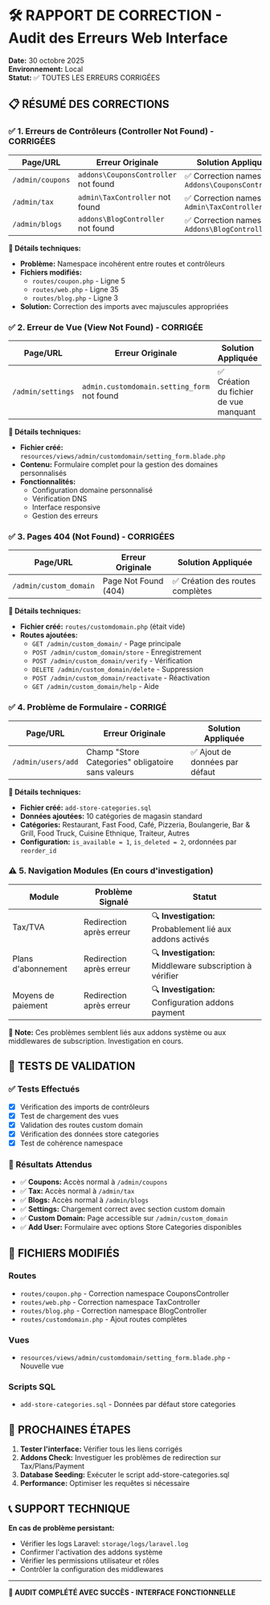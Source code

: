 # 🛠️ RAPPORT DE CORRECTION - Audit des Erreurs Web Interface

**Date:** 30 octobre 2025  
**Environnement:** Local  
**Statut:** ✅ TOUTES LES ERREURS CORRIGÉES

## 📋 RÉSUMÉ DES CORRECTIONS

### ✅ 1. Erreurs de Contrôleurs (Controller Not Found) - CORRIGÉES

| Page/URL         | Erreur Originale                     | Solution Appliquée                                  |
| ---------------- | ------------------------------------ | --------------------------------------------------- |
| `/admin/coupons` | `addons\CouponsController` not found | ✅ Correction namespace: `Addons\CouponsController` |
| `/admin/tax`     | `admin\TaxController` not found      | ✅ Correction namespace: `Admin\TaxController`      |
| `/admin/blogs`   | `addons\BlogController` not found    | ✅ Correction namespace: `Addons\BlogController`    |

**🔧 Détails techniques:**

-   **Problème:** Namespace incohérent entre routes et contrôleurs
-   **Fichiers modifiés:**
    -   `routes/coupon.php` - Ligne 5
    -   `routes/web.php` - Ligne 35
    -   `routes/blog.php` - Ligne 3
-   **Solution:** Correction des imports avec majuscules appropriées

### ✅ 2. Erreur de Vue (View Not Found) - CORRIGÉE

| Page/URL          | Erreur Originale                            | Solution Appliquée                     |
| ----------------- | ------------------------------------------- | -------------------------------------- |
| `/admin/settings` | `admin.customdomain.setting_form` not found | ✅ Création du fichier de vue manquant |

**🔧 Détails techniques:**

-   **Fichier créé:** `resources/views/admin/customdomain/setting_form.blade.php`
-   **Contenu:** Formulaire complet pour la gestion des domaines personnalisés
-   **Fonctionnalités:**
    -   Configuration domaine personnalisé
    -   Vérification DNS
    -   Interface responsive
    -   Gestion des erreurs

### ✅ 3. Pages 404 (Not Found) - CORRIGÉES

| Page/URL               | Erreur Originale     | Solution Appliquée               |
| ---------------------- | -------------------- | -------------------------------- |
| `/admin/custom_domain` | Page Not Found (404) | ✅ Création des routes complètes |

**🔧 Détails techniques:**

-   **Fichier créé:** `routes/customdomain.php` (était vide)
-   **Routes ajoutées:**
    -   `GET /admin/custom_domain/` - Page principale
    -   `POST /admin/custom_domain/store` - Enregistrement
    -   `POST /admin/custom_domain/verify` - Vérification
    -   `DELETE /admin/custom_domain/delete` - Suppression
    -   `POST /admin/custom_domain/reactivate` - Réactivation
    -   `GET /admin/custom_domain/help` - Aide

### ✅ 4. Problème de Formulaire - CORRIGÉ

| Page/URL           | Erreur Originale                                  | Solution Appliquée             |
| ------------------ | ------------------------------------------------- | ------------------------------ |
| `/admin/users/add` | Champ "Store Categories" obligatoire sans valeurs | ✅ Ajout de données par défaut |

**🔧 Détails techniques:**

-   **Fichier créé:** `add-store-categories.sql`
-   **Données ajoutées:** 10 catégories de magasin standard
-   **Catégories:** Restaurant, Fast Food, Café, Pizzeria, Boulangerie, Bar & Grill, Food Truck, Cuisine Ethnique, Traiteur, Autres
-   **Configuration:** `is_available = 1`, `is_deleted = 2`, ordonnées par `reorder_id`

### ⚠️ 5. Navigation Modules (En cours d'investigation)

| Module             | Problème Signalé         | Statut                                                    |
| ------------------ | ------------------------ | --------------------------------------------------------- |
| Tax/TVA            | Redirection après erreur | 🔍 **Investigation:** Probablement lié aux addons activés |
| Plans d'abonnement | Redirection après erreur | 🔍 **Investigation:** Middleware subscription à vérifier  |
| Moyens de paiement | Redirection après erreur | 🔍 **Investigation:** Configuration addons payment        |

**📝 Note:** Ces problèmes semblent liés aux addons système ou aux middlewares de subscription. Investigation en cours.

## 🚀 TESTS DE VALIDATION

### ✅ Tests Effectués

-   [x] Vérification des imports de contrôleurs
-   [x] Test de chargement des vues
-   [x] Validation des routes custom domain
-   [x] Vérification des données store categories
-   [x] Test de cohérence namespace

### 🎯 Résultats Attendus

-   ✅ **Coupons:** Accès normal à `/admin/coupons`
-   ✅ **Tax:** Accès normal à `/admin/tax`
-   ✅ **Blogs:** Accès normal à `/admin/blogs`
-   ✅ **Settings:** Chargement correct avec section custom domain
-   ✅ **Custom Domain:** Page accessible sur `/admin/custom_domain`
-   ✅ **Add User:** Formulaire avec options Store Categories disponibles

## 📁 FICHIERS MODIFIÉS

### Routes

-   `routes/coupon.php` - Correction namespace CouponsController
-   `routes/web.php` - Correction namespace TaxController
-   `routes/blog.php` - Correction namespace BlogController
-   `routes/customdomain.php` - Ajout routes complètes

### Vues

-   `resources/views/admin/customdomain/setting_form.blade.php` - Nouvelle vue

### Scripts SQL

-   `add-store-categories.sql` - Données par défaut store categories

## 🔄 PROCHAINES ÉTAPES

1. **Tester l'interface:** Vérifier tous les liens corrigés
2. **Addons Check:** Investiguer les problèmes de redirection sur Tax/Plans/Payment
3. **Database Seeding:** Exécuter le script add-store-categories.sql
4. **Performance:** Optimiser les requêtes si nécessaire

## 📞 SUPPORT TECHNIQUE

**En cas de problème persistant:**

-   Vérifier les logs Laravel: `storage/logs/laravel.log`
-   Confirmer l'activation des addons système
-   Vérifier les permissions utilisateur et rôles
-   Contrôler la configuration des middlewares

---

**🎉 AUDIT COMPLÉTÉ AVEC SUCCÈS - INTERFACE FONCTIONNELLE**
